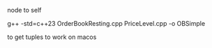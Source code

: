node to self

g++ -std=c++23 OrderBookResting.cpp PriceLevel.cpp -o OBSimple

to get tuples to work on macos
